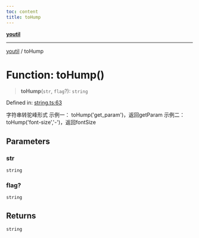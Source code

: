 ```yaml
---
toc: content
title: toHump
---
```

[**youtil**](../README.md)

***

[youtil](../globals.md) / toHump

# Function: toHump()

> **toHump**(`str`, `flag`?): `string`

Defined in: [string.ts:63](https://github.com/sxei/youtil/blob/b47ef7b1757ff0687608f2a4a60408b636b14d73/src/string.ts#L63)

字符串转驼峰形式
示例一： toHump('get_param')，返回getParam
示例二： toHump('font-size','-')，返回fontSize

## Parameters

### str

`string`

### flag?

`string`

## Returns

`string`
